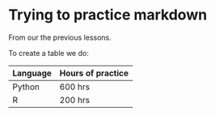 # Trying to practice markdown

From our the previous lessons.

To create a table we do:

| Language | Hours of practice |
|- | - |
|Python | 600 hrs |
| R | 200 hrs |
